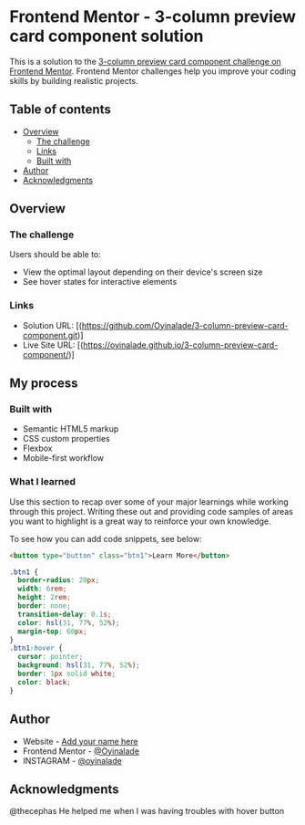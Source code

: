 # Frontend Mentor - 3-column preview card component solution

This is a solution to the [3-column preview card component challenge on Frontend Mentor](https://www.frontendmentor.io/challenges/3column-preview-card-component-pH92eAR2-). Frontend Mentor challenges help you improve your coding skills by building realistic projects.

## Table of contents

- [Overview](#overview)
  - [The challenge](#the-challenge)
  - [Links](#links)
  - [Built with](#built-with)
- [Author](#author)
- [Acknowledgments](#acknowledgments)

## Overview

### The challenge

Users should be able to:

- View the optimal layout depending on their device's screen size
- See hover states for interactive elements

### Links

- Solution URL: [(https://github.com/Oyinalade/3-column-preview-card-component.git)]
- Live Site URL: [(https://oyinalade.github.io/3-column-preview-card-component/)]

## My process

### Built with

- Semantic HTML5 markup
- CSS custom properties
- Flexbox
- Mobile-first workflow

### What I learned

Use this section to recap over some of your major learnings while working through this project. Writing these out and providing code samples of areas you want to highlight is a great way to reinforce your own knowledge.

To see how you can add code snippets, see below:

```html
<button type="button" class="btn1">Learn More</button>
```

```css
.btn1 {
  border-radius: 20px;
  width: 6rem;
  height: 2rem;
  border: none;
  transition-delay: 0.1s;
  color: hsl(31, 77%, 52%);
  margin-top: 60px;
}
.btn1:hover {
  cursor: pointer;
  background: hsl(31, 77%, 52%);
  border: 1px solid white;
  color: black;
}
```

## Author

- Website - [Add your name here](https://www.your-site.com)
- Frontend Mentor - [@Oyinalade](https://www.frontendmentor.io/profile/Oyinalade)
- INSTAGRAM - [@oyinalade](https://www.instagram.com/oyinalade)

## Acknowledgments

@thecephas
He helped me when I was having troubles with hover button
